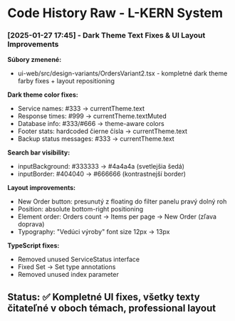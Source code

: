 # Code History Raw - L-KERN System

### [2025-01-27 17:45] - Dark Theme Text Fixes & UI Layout Improvements
**Súbory zmenené:**
- ui-web/src/design-variants/OrdersVariant2.tsx - kompletné dark theme farby fixes + layout repositioning

**Dark theme color fixes:**
- Service names: #333 → currentTheme.text
- Response times: #999 → currentTheme.textMuted
- Database info: #333/#666 → theme-aware colors
- Footer stats: hardcoded čierne čísla → currentTheme.text
- Backup status messages: #333 → currentTheme.text

**Search bar visibility:**
- inputBackground: #333333 → #4a4a4a (svetlejšia šedá)
- inputBorder: #404040 → #666666 (kontrastnejší border)

**Layout improvements:**
- New Order button: presunutý z floating do filter panelu pravý dolný roh
- Position: absolute bottom-right positioning
- Element order: Orders count → Items per page → New Order (zľava doprava)
- Typography: "Vedúci výroby" font size 12px → 13px

**TypeScript fixes:**
- Removed unused ServiceStatus interface
- Fixed Set<unknown> → Set<string> type annotations
- Removed unused index parameter

**Status:** ✅ Kompletné UI fixes, všetky texty čitateľné v oboch témach, professional layout
---
